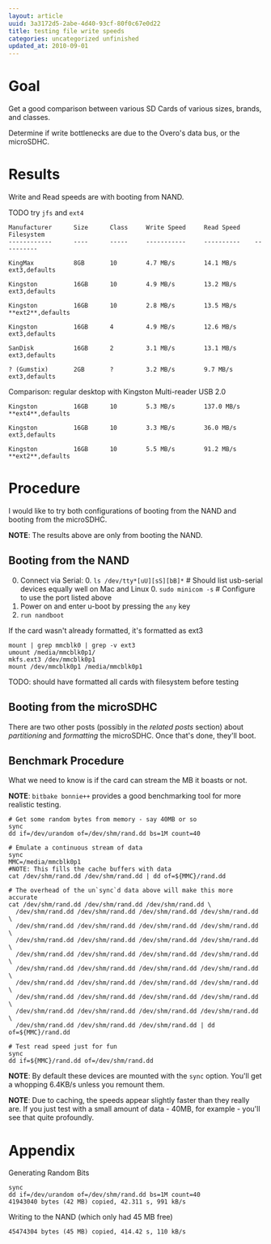 ```yaml
---
layout: article
uuid: 3a3172d5-2abe-4d40-93cf-80f0c67e0d22
title: testing file write speeds
categories: uncategorized unfinished
updated_at: 2010-09-01
---
```

Goal
====

Get a good comparison between various SD Cards of various sizes, brands, and classes.

Determine if write bottlenecks are due to the Overo's data bus, or the microSDHC. 

Results
====

Write and Read speeds are with booting from NAND.

TODO try `jfs` and `ext4`

    Manufacturer      Size      Class     Write Speed     Read Speed    Filesystem
    ------------      ----      -----     -----------     ----------    ----------
    
    KingMax           8GB       10        4.7 MB/s        14.1 MB/s     ext3,defaults

    Kingston          16GB      10        4.9 MB/s        13.2 MB/s     ext3,defaults
    
    Kingston          16GB      10        2.8 MB/s        13.5 MB/s     **ext2**,defaults

    Kingston          16GB      4         4.9 MB/s        12.6 MB/s     ext3,defaults

    SanDisk           16GB      2         3.1 MB/s        13.1 MB/s     ext3,defaults
    
    ? (Gumstix)       2GB       ?         3.2 MB/s        9.7 MB/s      ext3,defaults

Comparison: regular desktop with Kingston Multi-reader USB 2.0

    Kingston          16GB      10        5.3 MB/s        137.0 MB/s    **ext4**,defaults

    Kingston          16GB      10        3.3 MB/s        36.0 MB/s     ext3,defaults

    Kingston          16GB      10        5.5 MB/s        91.2 MB/s     **ext2**,defaults

Procedure
====

I would like to try both configurations of booting from the NAND and booting from the microSDHC.

**NOTE**: The results above are only from booting the NAND.

Booting from the NAND
----

  0. Connect via Serial: 
    0. `ls /dev/tty*[uU][sS][bB]*` # Should list usb-serial devices equally well on Mac and Linux
    0. `sudo minicom -s` # Configure to use the port listed above
  0. Power on and enter u-boot by pressing the `any` key
  0. `run nandboot` 

If the card wasn't already formatted, it's formatted as ext3

    mount | grep mmcblk0 | grep -v ext3
    umount /media/mmcblk0p1/
    mkfs.ext3 /dev/mmcblk0p1
    mount /dev/mmcblk0p1 /media/mmcblk0p1
    
TODO: should have formatted all cards with filesystem before testing

Booting from the microSDHC
----

There are two other posts (possibly in the *related posts* section) about *partitioning* and *formatting* the microSDHC.
Once that's done, they'll boot.

Benchmark Procedure
----

What we need to know is if the card can stream the MB it boasts or not.

**NOTE**: `bitbake bonnie++` provides a good benchmarking tool for more realistic testing.

    # Get some random bytes from memory - say 40MB or so
    sync
    dd if=/dev/urandom of=/dev/shm/rand.dd bs=1M count=40

    # Emulate a continuous stream of data
    sync
    MMC=/media/mmcblk0p1
    #NOTE: This fills the cache buffers with data 
    cat /dev/shm/rand.dd /dev/shm/rand.dd | dd of=${MMC}/rand.dd

    # The overhead of the un`sync`d data above will make this more accurate
    cat /dev/shm/rand.dd /dev/shm/rand.dd /dev/shm/rand.dd \
      /dev/shm/rand.dd /dev/shm/rand.dd /dev/shm/rand.dd /dev/shm/rand.dd \
      /dev/shm/rand.dd /dev/shm/rand.dd /dev/shm/rand.dd /dev/shm/rand.dd \
      /dev/shm/rand.dd /dev/shm/rand.dd /dev/shm/rand.dd /dev/shm/rand.dd \
      /dev/shm/rand.dd /dev/shm/rand.dd /dev/shm/rand.dd /dev/shm/rand.dd \
      /dev/shm/rand.dd /dev/shm/rand.dd /dev/shm/rand.dd /dev/shm/rand.dd \
      /dev/shm/rand.dd /dev/shm/rand.dd /dev/shm/rand.dd /dev/shm/rand.dd \
      /dev/shm/rand.dd /dev/shm/rand.dd /dev/shm/rand.dd /dev/shm/rand.dd \
      /dev/shm/rand.dd /dev/shm/rand.dd /dev/shm/rand.dd /dev/shm/rand.dd \
      /dev/shm/rand.dd /dev/shm/rand.dd /dev/shm/rand.dd | dd of=${MMC}/rand.dd

    # Test read speed just for fun
    sync
    dd if=${MMC}/rand.dd of=/dev/shm/rand.dd

**NOTE**: By default these devices are mounted with the `sync` option. You'll get a whopping 6.4KB/s unless you remount them.

**NOTE**: Due to caching, the speeds appear slightly faster than they really are.
If you just test with a small amount of data - 40MB, for example - you'll see that quite profoundly.

Appendix
====

Generating Random Bits

    sync
    dd if=/dev/urandom of=/dev/shm/rand.dd bs=1M count=40
    41943040 bytes (42 MB) copied, 42.311 s, 991 kB/s

Writing to the NAND (which only had 45 MB free)

    45474304 bytes (45 MB) copied, 414.42 s, 110 kB/s
